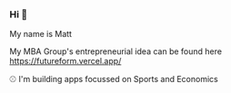 ### Hi 👋

My name is Matt

My MBA Group's entrepreneurial idea can be found here https://futureform.vercel.app/

⚾ I'm building apps focussed on Sports and Economics 
